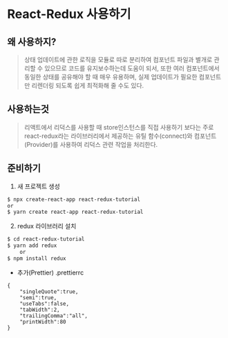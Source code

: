# React-Redux 사용하기

## 왜 사용하지?
> 상태 업데이트에 관한 로직을 모듈로 따로 분리하여 컴포넌트 파일과 별개로 관리할 수 있으므로 코드를 유지보수하는데 도움이 되서, 또한 여러 컴포넌트에서 동일한 상태를 공유해야 할 때 매우 유용하며, 실제 업데이트가 필요한 컴포넌트만 리렌더링 되도록 쉽게 최적화해 줄 수도 있다.

## 사용하는것
> 리액트에서 리덕스를 사용할 때 store인스턴스를 직접 사용하기 보다는 주로 react-redux라는 라이브러리에서 제공하는 유틸 함수(connect)와 컴포넌트(Provider)를 사용하여 리덕스 관련 작업을 처리한다.

## 준비하기

1. 새 프로젝트 생성

```bash
$ npx create-react-app react-redux-tutorial
or
$ yarn create react-app react-redux-tutorial
```

2. redux 라이브러리 설치

```bash
$ cd react-redux-tutorial
$ yarn add redux
    or
$ npm install redux
```

- 추가(Prettier)
  .prettierrc

```.prettierrc
{
    "singleQuote":true,
    "semi":true,
    "useTabs":false,
    "tabWidth":2,
    "trailingComma":"all",
    "printWidth":80
}
```

